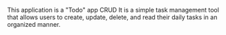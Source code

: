 This application is a "Todo" app CRUD
It is a simple task management tool that allows users to create, update, delete, and read their daily tasks in an organized manner.
